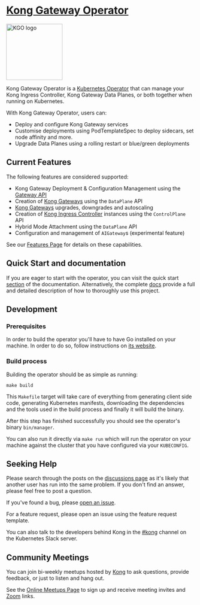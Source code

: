 # [Kong Gateway Operator](https://docs.konghq.com/gateway-operator/latest/)

<img src="./logo/logo.png" alt="KGO logo" title="Kong Gateway Operator" height="150" width="150" />

Kong Gateway Operator is a [Kubernetes Operator][operator-concept] that can manage your Kong Ingress Controller, Kong Gateway Data Planes, or both together when running on Kubernetes.

With Kong Gateway Operator, users can:

* Deploy and configure Kong Gateway services
* Customise deployments using PodTemplateSpec to deploy sidecars, set node affinity and more.
* Upgrade Data Planes using a rolling restart or blue/green deployments

## Current Features

The following features are considered supported:

- Kong Gateway Deployment & Configuration Management using the [Gateway API][gwapi]
- Creation of [Kong Gateways][konggw] using the `DataPlane` API
- [Kong Gateways][konggw] upgrades, downgrades and autoscaling
- Creation of [Kong Ingress Controller][kic] instances using the `ControlPlane` API
- Hybrid Mode Attachment using the `DataPlane` API
- Configuration and management of `AIGateway`s (experimental feature)

See our [Features Page](/FEATURES.md) for details on these capabilities.

## Quick Start and documentation

If you are eager to start with the operator, you can visit the quick start [section][docsqs]
of the documentation. Alternatively, the complete [docs][docs] provide a full and detailed
description of how to thoroughly use this project.

## Development

### Prerequisites

In order to build the operator you'll have to have Go installed on your machine.
In order to do so, follow instructions on [its website][go-dev-site].

### Build process

Building the operator should be as simple as running:

```console
make build
```

This `Makefile` target will take care of everything from generating client side code,
generating Kubernetes manifests, downloading the dependencies and the tools used
in the build process and finally it will build the binary.

After this step has finished successfully you should see the operator's binary `bin/manager`.

You can also run it directly via `make run` which will run the operator on your
machine against the cluster that you have configured via your `KUBECONFIG`.

## Seeking Help

Please search through the posts on the [discussions page][disc] as it's likely
that another user has run into the same problem. If you don't find an answer,
please feel free to post a question.

If you've found a bug, please [open an issue][issues].

For a feature request, please open an issue using the feature request template.

You can also talk to the developers behind Kong in the [#kong][slack] channel on
the Kubernetes Slack server.

## Community Meetings

You can join bi-weekly meetups hosted by [Kong][kong] to ask questions, provide
feedback, or just to listen and hang out.

See the [Online Meetups Page][kong-meet] to sign up and receive meeting invites
and [Zoom][zoom] links.

[kong]:https://konghq.com
[konggw]:https://github.com/kong/kong
[kic]:https://github.com/kong/kubernetes-ingress-controller
[gwapi]:https://github.com/kubernetes-sigs/gateway-api
[go-dev-site]: https://go.dev/
[disc]:https://github.com/kong/gateway-operator/discussions
[issues]:https://github.com/kong/kubernetes-ingress-controller/issues
[slack]:https://kubernetes.slack.com/messages/kong
[kong-meet]:https://konghq.com/online-meetups/
[zoom]:https://zoom.us
[docs]:https://docs.konghq.com/gateway-operator/latest/
[docsqs]:https://docs.konghq.com/gateway-operator/latest/get-started/kic/install/
[operator-concept]:https://kubernetes.io/docs/concepts/extend-kubernetes/operator/
